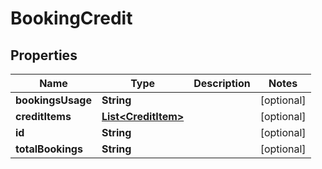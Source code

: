 

# BookingCredit


## Properties

Name | Type | Description | Notes
------------ | ------------- | ------------- | -------------
**bookingsUsage** | **String** |  |  [optional]
**creditItems** | [**List&lt;CreditItem&gt;**](CreditItem.md) |  |  [optional]
**id** | **String** |  |  [optional]
**totalBookings** | **String** |  |  [optional]



